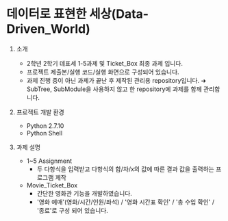 # 데이터로 표현한 세상(Data-Driven_World)
 1. 소개
 	 - 2학년 2학기 데표세 1-5과제 및 Ticket_Box 최종 과제 입니다.
 	 - 프로젝트 제출본/실행 코드/실행 화면으로 구성되어 있습니다.
 	 - 과제 진행 중이 아닌 과제가 끝난 후 제작된 관리용 repository입니다.
 	   ➜ SubTree, SubModule을 사용하지 않고 한 repository에 과제를 함께 관리합니다.
 
 2. 프로젝트 개발 환경
	 - Python 2.7.10
	 - Python Shell

 3. 과제 설명
 	 - 1~5 Assignment
 	 	 - 두 다항식을 입력받고 다항식의 합/차/x의 값에 따른 결과 값을 출력하는 프로그램 제작
 	 - Movie_Ticket_Box
 	 	 - 간단한 영화관 기능을 개발하였습니다.
 	 	 - '영화 예매'(영화/시간/인원/좌석) / '영화 시간표 확인' / '총 수입 확인' / '종료'로 구성 되어 있습니다.

